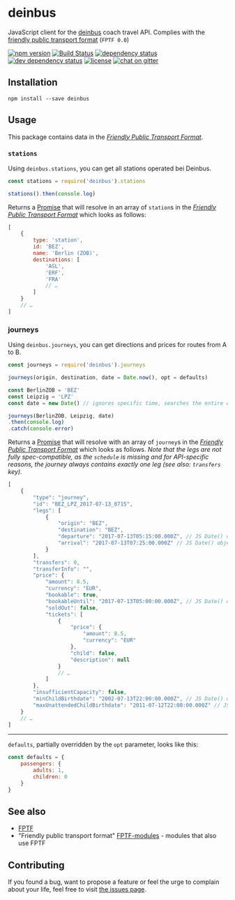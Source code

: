 # deinbus

JavaScript client for the [deinbus](https://www.deinbus.de) coach travel API. Complies with the [friendly public transport format](https://github.com/public-transport/friendly-public-transport-format) (`FPTF 0.0`)

[![npm version](https://img.shields.io/npm/v/deinbus.svg)](https://www.npmjs.com/package/deinbus)
[![Build Status](https://travis-ci.org/juliuste/deinbus.svg?branch=master)](https://travis-ci.org/juliuste/deinbus)
[![dependency status](https://img.shields.io/david/juliuste/deinbus.svg)](https://david-dm.org/juliuste/deinbus)
[![dev dependency status](https://img.shields.io/david/dev/juliuste/deinbus.svg)](https://david-dm.org/juliuste/deinbus#info=devDependencies)
[![license](https://img.shields.io/github/license/juliuste/deinbus.svg?style=flat)](LICENSE)
[![chat on gitter](https://badges.gitter.im/juliuste.svg)](https://gitter.im/juliuste)

## Installation

```shell
npm install --save deinbus
```

## Usage

This package contains data in the [*Friendly Public Transport Format*](https://github.com/public-transport/friendly-public-transport-format).

### `stations`

Using `deinbus.stations`, you can get all stations operated bei Deinbus.

```js
const stations = require('deinbus').stations

stations().then(console.log)
```

Returns a [Promise](https://developer.mozilla.org/en-US/docs/Web/JavaScript/Reference/Global_Objects/promise) that will resolve in an array of `station`s in the [*Friendly Public Transport Format*](https://github.com/public-transport/friendly-public-transport-format) which looks as follows:

```js
[
    {
        type: 'station',
        id: 'BEZ',
        name: 'Berlin (ZOB)',
        destinations: [
            'ASL',
            'ERF',
            'FRA'
            // …
        ]
    }
    // …
]
```

### journeys

Using `deinbus.journeys`, you can get directions and prices for routes from A to B.

```js
const journeys = require('deinbus').journeys

journeys(origin, destination, date = Date.now(), opt = defaults)

const BerlinZOB = 'BEZ'
const Leipzig = 'LPZ'
const date = new Date() // ignores specific time, searches the entire day (based on Europe/Berlin timezone)

journeys(BerlinZOB, Leipzig, date)
.then(console.log)
.catch(console.error)
```

Returns a [Promise](https://developer.mozilla.org/en-US/docs/Web/JavaScript/Reference/Global_Objects/promise) that will resolve with an array of `journey`s in the [*Friendly Public Transport Format*](https://github.com/public-transport/friendly-public-transport-format) which looks as follows.
*Note that the legs are not fully spec-compatible, as the `schedule` is missing and for API-specific reasons, the journey always contains exactly one leg (see also: `transfers` key).*

```js
[
    {
        "type": "journey",
        "id": "BEZ_LPZ_2017-07-13_0715",
        "legs": [
            {
                "origin": "BEZ",
                "destination": "BEZ",
                "departure": "2017-07-13T05:15:00.000Z", // JS Date() object
                "arrival": "2017-07-13T07:25:00.000Z" // JS Date() object
            }
        ],
        "transfers": 0,
        "transferInfo": "",
        "price": {
            "amount": 8.5,
            "currency": "EUR",
            "bookable": true,
            "bookableUntil": "2017-07-13T05:00:00.000Z", // JS Date() object
            "soldOut": false,
            "tickets": [
                {
                    "price": {
                        "amount": 8.5,
                        "currency": "EUR"
                    },
                    "child": false,
                    "description": null
                }
                // …
            ]
        },
        "insufficientCapacity": false,
        "minChildBirthdate": "2002-07-13T22:00:00.000Z", // JS Date() object
        "maxUnattendedChildBirthdate": "2011-07-12T22:00:00.000Z" // JS Date() object
    }
    // …
]
```

----

`defaults`, partially overridden by the `opt` parameter, looks like this:

```js
const defaults = {
    passengers: {
        adults: 1,
        children: 0
    }
}
```

## See also

- [FPTF](https://github.com/public-transport/friendly-public-transport-format)
- "Friendly public transport format"
[FPTF-modules](https://github.com/public-transport/friendly-public-transport-format/blob/master/modules.md) - modules that also use FPTF

## Contributing

If you found a bug, want to propose a feature or feel the urge to complain about your life, feel free to visit [the issues page](https://github.com/juliuste/deinbus/issues).
